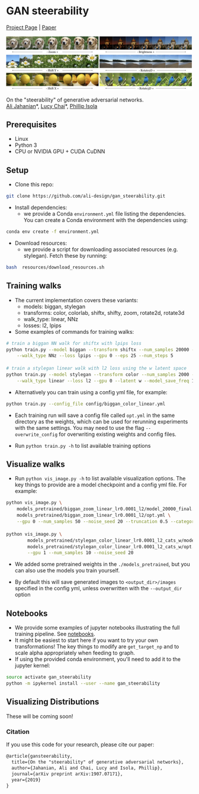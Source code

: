 # GAN steerability
[Project Page](https://ali-design.github.io/gan_steerability/) |  [Paper](https://arxiv.org/abs/1907.07171) 

<img src='img/teaser.jpeg' width=600>  

On the "steerability" of generative adversarial networks.\
[Ali Jahanian](http://people.csail.mit.edu/jahanian)\*, [Lucy Chai](http://people.csail.mit.edu/lrchai/)\*, [Phillip Isola](http://web.mit.edu/phillipi/)

## Prerequisites
- Linux
- Python 3
- CPU or NVIDIA GPU + CUDA CuDNN

## Setup
- Clone this repo:
```bash
git clone https://github.com/ali-design/gan_steerability.git
```

- Install dependencies:
	- we provide a Conda `environment.yml` file listing the dependencies. You can create a Conda environment with the dependencies using:
```bash
conda env create -f environment.yml
```

- Download resources:
	- we provide a script for downloading associated resources (e.g. stylegan). Fetch these by running:
```bash
bash  resources/download_resources.sh
```

## Training walks
- The current implementation covers these variants:
	- models: biggan, stylegan
	- transforms: color, colorlab, shiftx, shifty, zoom, rotate2d, rotate3d
	- walk_type: linear, NNz
	- losses: l2, lpips
- Some examples of commands for training walks:
```bash
# train a biggan NN walk for shiftx with lpips loss
python train.py --model biggan --transform shiftx --num_samples 20000 --learning_rate 0.0001 \
	--walk_type NNz --loss lpips --gpu 0 --eps 25 --num_steps 5

# train a stylegan linear walk with l2 loss using the w latent space
python train.py --model stylegan --transform color --num_samples 2000 --learning_rate 0.0001 \
	--walk_type linear --loss l2 --gpu 0 --latent w --model_save_freq 100
```
- Alternatively you can train using a config yml file, for example:
```bash
python train.py --config_file config/biggan_color_linear.yml
```

- Each training run will save a config file called `opt.yml` in the same directory as the weights, which can be used for rerunning experiments with the same settings. You may need to use the flag `--overwrite_config` for overwriting existing weights and config files. 

- Run `python train.py -h` to list available training options


## Visualize walks

- Run `python vis_image.py -h` to list available visualization options. The key things to provide are a model checkpoint and a config yml file. For example:

```bash
python vis_image.py \
	models_pretrained/biggan_zoom_linear_lr0.0001_l2/model_20000_final.ckpt \
	models_pretrained/biggan_zoom_linear_lr0.0001_l2/opt.yml \
	--gpu 0 --num_samples 50 --noise_seed 20 --truncation 0.5 --category 207

python vis_image.py \
        models_pretrained/stylegan_color_linear_lr0.0001_l2_cats_w/model_2000_final.ckpt \
        models_pretrained/stylegan_color_linear_lr0.0001_l2_cats_w/opt.yml \
        --gpu 1 --num_samples 10 --noise_seed 20 
```

- We added some pretrained weights in the `./models_pretrained`, but you can also use the models you train yourself.

- By default this will save generated images to `<output_dir>/images` specified in the config yml, unless overwritten with the `--output_dir` option


## Notebooks

- We provide some examples of jupyter notebooks illustrating the full training pipeline. See [notebooks](./notebooks).
- It might be easiest to start here if you want to try your own transformations! The key things to modify are `get_target_np` and to scale alpha appropriately when feeding to graph.
- If using the provided conda environment, you'll need to add it to the jupyter kernel:
```bash
source activate gan_steerability
python -m ipykernel install --user --name gan_steerability
```

## Visualizing Distributions

These will be coming soon!

### Citation
If you use this code for your research, please cite our paper:
```
@article{gansteerability,
  title={On the "steerability" of generative adversarial networks},
  author={Jahanian, Ali and Chai, Lucy and Isola, Phillip},
  journal={arXiv preprint arXiv:1907.07171},
  year={2019}
}
```

